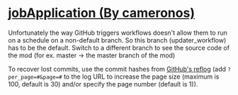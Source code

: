 # [jobApplication (By cameronos)](https://github.com/cameronos/jobApplication)

Unfortunately the way GitHub triggers workflows doesn't allow them to run on a schedule on a non-default branch. So this branch (updater_workflow) has to be the default. Switch to a different branch to see the source code of the mod (for ex. master -> the master branch of the mod)

To recover lost commits, use the commit hashes from [GitHub's reflog](https://api.github.com/repos/KtaneModules/jobApplication-cameronos/events) (add `?per_page=#&page=#` to the log URL to increase the page size (maximum is 100, default is 30) and/or specify the page number (default is 1)).
